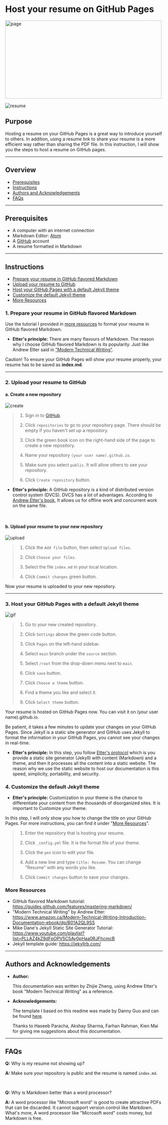 # Host your resume on GitHub Pages

<img src="https://github.com/ZhijieZheng-UM/ZhijieZheng-UM.github.io/blob/main/image.png" alt="page"
	title="page" width="500" height="250" />

![resume](https://github.com/ZhijieZheng-UM/ZhijieZheng-UM.github.io/blob/main/resume.gif)

## Purpose
Hosting a resume on your GitHub Pages is a great way to introduce yourself to others. In addition, using a resume link to share your resume is a more efficient way rather than sharing the PDF file. In this instruction, I will show you the steps to host a resume on GitHub pages.

----
## Overview
- [Prerequisites](#Prerequisites)
- [Instructions](#Instructions)
- [Authors and Acknowledgements](#Authors-and-Acknowledgements)
- [FAQs](#FAQs)
-----
## Prerequisites
* A computer with an internet connection
* Markdown Editor: [Atom](https://atom.io/)
* A [GitHub](https://github.com/) account
* A resume formatted in Markdown
----
## Instructions

- [Prepare your resume in GitHub flavored Markdown](#1.-Prepare-your-resume-in-GitHub-flavored-Markdown)
- [Upload your resume to GitHub](#2.-Upload-your-resume-to-GitHub)
- [Host your GitHub Pages with a default Jekyll theme](#3.-Host-your-GitHub-Pages-with-a-default-Jekyll-theme)
- [Customize the default Jekyll theme](#4.-Customize-the-default-Jekyll-theme)
- [More Resources](#More-Resources)

### 1. Prepare your resume in GitHub flavored Markdown
Use the tutorial I provided in [more resources](#more-resources) to format your resume in GitHub flavored Markdown.

* **Etter's principle:** There are many flavours of Markdown. The reason why I choose GitHub flavored Markdown is its popularity. Just like Andrew Etter said in ["Modern Technical Writing"](https://www.amazon.ca/Modern-Technical-Writing-Introduction-Documentation-ebook/dp/B01A2QL9SS).

Caution! To ensure your GitHub Pages will show your resume properly, your resume has to be saved as **index.md**.

----
### 2. Upload your resume to GitHub

#### **a. Create a new repository**
![create](https://github.com/ZhijieZheng-UM/ZhijieZheng-UM.github.io/blob/main/create.jpeg)

>1. Sign in to [GitHub](https://github.com/).
>
>2. Click `repositories` to go to your repository page. There should be empty if you haven't set up a repository.
>
>3. Click the green book icon on the right-hand side of the page to create a new repository.
>
>4. Name your repository `(your user name).github.io`.
>
>5. Make sure you select `public`. It will allow others to see your repository.
>
>6. Click `Create repository` button.

* **Etter's principle:** A GitHub repository is a kind of distributed version control system (DVCS). DVCS has a lot of advantages. According to [Andrew Etter's book](https://www.amazon.ca/Modern-Technical-Writing-Introduction-Documentation-ebook/dp/B01A2QL9SS), It allows us for offline work and concurrent work on the same file.
<br />

#### **b. Upload your resume to your new repository**
![upload](https://github.com/ZhijieZheng-UM/ZhijieZheng-UM.github.io/blob/main/upload.gif)

>1. Click the `Add file` button, then select `Upload files`.
>
>2. Click `Choose your files`.
>
>3. Select the file `index.md` in your local location.
>
>4. Click `Commit changes` green button.

Now your resume is uploaded to your new repository.

----

### 3. Host your GitHub Pages with a default Jekyll theme
![gif](https://github.com/ZhijieZheng-UM/ZhijieZheng-UM.github.io/blob/main/gif.gif)

>1. Go to your new created repository.
>
>2. Click `Settings` above the green code button.
>
>3. Click `Pages` on the left-hand sidebar.
>
>4. Select `main` branch under the `source` section.
>
>5. Select `/root` from the drop-down menu next to `main`.
>
>6. Click `save` button.
>
>7. Click `Choose a theme` button.
>
>8. Find a theme you like and select it.
>
>9. Click `Select theme` button.

Your resume is hosted on GitHub Pages now. You can visit it on (your user name).github.io.

Be patient, it takes a few minutes to update your changes on your GitHub Pages. Since Jekyll is a static site generator and GitHub uses Jekyll to format the information in your GitHub Pages, you cannot see your changes in real-time.

* **Etter's principle:** In this step, you follow [Etter's protocol](https://www.amazon.ca/Modern-Technical-Writing-Introduction-Documentation-ebook/dp/B01A2QL9SS) which is you provide a static site generator (Jekyll) with content (Markdown) and a theme, and then it processes all the content into a static website. The reason why we use the static website to host our documentation is this speed, simplicity, portability, and security.

### 4. Customize the default Jekyll theme
* **Etter's principle:** Customization in your theme is the chance to differentiate your content from the thousands of disorganized sites. It is important to Customize your theme.

In this step, I will only show you how to change the title on your GitHub Pages. For more instructions, you can find it under "[More Resources](#More-Resources)".
>1. Enter the repository that is hosting your resume.
>
>2. Click `_config.yml` file. It is the format file of your theme.
>
>3. Click the `pen` icon to edit your file.
>
>4. Add a new line and type `title: Resume`. You can change "Resume" with any words you like.
>
>5. Click `Commit changes` button to save your changes.


### More Resources
* GitHub flavored Markdown tutorial: https://guides.github.com/features/mastering-markdown/
* "Modern Technical Writing" by Andrew Etter: https://www.amazon.ca/Modern-Technical-Writing-Introduction-Documentation-ebook/dp/B01A2QL9SS
* Mike Dane's Jekyll Static Site Generator Tutorial: https://www.youtube.com/playlist?list=PLLAZ4kZ9dFpOPV5C5Ay0pHaa0RJFhcmcB
* Jekyll template guide: https://jekyllrb.com/

----
## Authors and Acknowledgements
* **Author:**

	This documentation was written by Zhijie Zheng, using Andrew Etter's book "Modern Technical Writing" as a reference.

* **Acknowledgements:**

	The template I based on this readme was made by Danny Guo and can be found [here](https://www.makeareadme.com/).

	Thanks to Haseeb Paracha, Akshay Sharma, Farhan Rahman, Kien Mai for giving me suggestions about this documentation.

----
## FAQs
**Q:** Why is my resume not showing up?

**A:** Make sure your repository is public and the resume is named `index.md`.

<br />

**Q:**  Why is Markdown better than a word processor?

**A:** A word processor like "Microsoft word" is good to create attractive PDFs that can be discarded. It cannot support version control like Markdown. What's more, A word processor like "Microsoft word" costs money, but Markdown is free.
